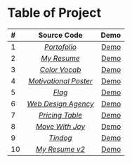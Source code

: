 # Table of Project

| #   |                               Source Code                               |                                                                                                    Demo |
| :-- | :---------------------------------------------------------------------: | ------------------------------------------------------------------------------------------------------: |
| 1   |   [_Portofolio_](./Multi-Page%20Web/4.3%20HTML%20Porfolio%20Project/)   |  [Demo](https://ghifariezra.github.io/full-stack-web/Multi-Page%20Web/4.3%20HTML%20Porfolio%20Project/) |
| 2   |           [_My Resume_](./Multi-Page%20Web/Capstone-Project/)           |                 [Demo](https://ghifariezra.github.io/full-stack-web/Multi-Page%20Web/Capstone-Project/) |
| 3   |          [_Color Vocab_](./CSS/5.4%20Color%20Vocab%20Project/)          |                 [Demo](https://ghifariezra.github.io/full-stack-web/CSS/5.4%20Color%20Vocab%20Project/) |
| 4   |    [_Motivational Poster_](./CSS/6.4%20Motivation%20Meme%20Project/)    |                 [Demo](https://ghifariezra.github.io/full-stack-web/CSS/5.4%20Color%20Vocab%20Project/) |
| 5   |               [_Flag_](./CSS/7.3%20CSS%20Flag%20Project/)               |                    [Demo](https://ghifariezra.github.io/full-stack-web/CSS/7.3%20CSS%20Flag%20Project/) |
| 6   |   [_Web Design Agency_](./CSS/8.4%20Web%20Design%20Agency%20Project/)   |         [Demo](https://ghifariezra.github.io/full-stack-web/CSS/8.4%20Web%20Design%20Agency%20Project/) |
| 7   | [_Pricing Table_](./FlexBox/9.4%20Flexbox%20Pricing%20Table%20Project/) | [Demo](https://ghifariezra.github.io/full-stack-web/FlexBox/9.4%20Flexbox%20Pricing%20Table%20Project/) |
| 8   |      [_Move With Joy_](./Bootstrap/11.2%20Bootstrap%20Components/)      |           [Demo](https://ghifariezra.github.io/full-stack-web/Bootstrap/11.2%20Bootstrap%20Components/) |
| 9   |            [_Tindog_](./Bootstrap/11.3%20TinDog%20Project/)             |                 [Demo](https://ghifariezra.github.io/full-stack-web/Bootstrap/11.3%20TinDog%20Project/) |
| 10  |        [_My Resume v2_](./Multi-Page%20Web/Capstone-Project-2/)         |               [Demo](https://ghifariezra.github.io/full-stack-web/Multi-Page%20Web/Capstone-Project-2/) |
